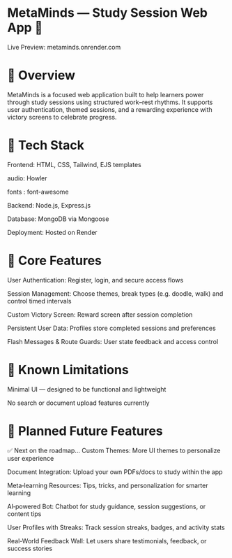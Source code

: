 # MetaMinds — Study Session Web App 📘
Live Preview: metaminds.onrender.com

# 🚀 Overview
MetaMinds is a focused web application built to help learners power through study sessions using structured work–rest rhythms. It supports user authentication, themed sessions, and a rewarding experience with victory screens to celebrate progress.

# 🎯 Tech Stack
Frontend: HTML, CSS, Tailwind, EJS templates

audio: Howler

fonts : font-awesome

Backend: Node.js, Express.js

Database: MongoDB via Mongoose

Deployment: Hosted on Render

# 🔧 Core Features
User Authentication: Register, login, and secure access flows

Session Management: Choose themes, break types (e.g. doodle, walk) and control timed intervals

Custom Victory Screen: Reward screen after session completion

Persistent User Data: Profiles store completed sessions and preferences

Flash Messages & Route Guards: User state feedback and access control

# 🚧 Known Limitations
Minimal UI — designed to be functional and lightweight

No search or document upload features currently

# 🌟 Planned Future Features
✅ Next on the roadmap...
Custom Themes: More UI themes to personalize user experience

Document Integration: Upload your own PDFs/docs to study within the app

Meta‑learning Resources: Tips, tricks, and personalization for smarter learning

AI‑powered Bot: Chatbot for study guidance, session suggestions, or content tips

User Profiles with Streaks: Track session streaks, badges, and activity stats

Real-World Feedback Wall: Let users share testimonials, feedback, or success stories

